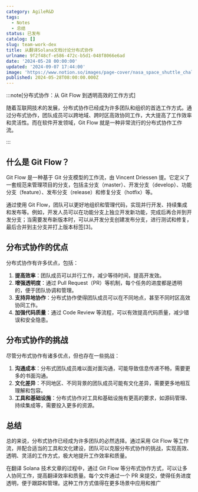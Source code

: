 ```yaml
---
category: AgileR&D
tags:
  - Notes
  - 总结
status: 已发布
catalog: []
slug: team-work-dex
title: 从翻译Solana文档讨论分布式协作
urlname: 9f2f48cf-e586-472c-b5d1-048f8066e6ad
date: '2024-05-28 00:00:00'
updated: '2024-09-07 17:44:00'
image: 'https://www.notion.so/images/page-cover/nasa_space_shuttle_challenger.jpg'
published: 2024-05-28T08:00:00.000Z
---
```


:::note[分布式协作：从 Git Flow 到透明高效的工作方式]


随着互联网技术的发展，分布式协作已经成为许多团队和组织的首选工作方式。通过分布式协作，团队成员可以跨地域、跨时区高效协同工作，大大提高了工作效率和灵活性。而在软件开发领域，Git Flow 就是一种非常流行的分布式协作工作流。


:::


## 什么是 Git Flow？


Git Flow 是一种基于 Git 分支模型的工作流，由 Vincent Driessen 提。它定义了一套规范来管理项目的分支，包括主分支（master）、开发分支（develop）、功能分支（feature）、发布分支（release）和修复分支（hotfix）等。


通过使用 Git Flow，团队可以更好地组织和管理代码，实现并行开发、持续集成和发布等。例如，开发人员可以在功能分支上独立开发新功能，完成后再合并到开发分支；当需要发布新版本时，可以从开发分支创建发布分支，进行测试和修复，最后合并到主分支并打上版本标签[3]。


## 分布式协作的优点


分布式协作有许多优点，包括：

1. **提高效率**：团队成员可以并行工作，减少等待时间，提高开发效。
2. **增强透明度**：通过 Pull Request（PR）等机制，每个任务的进度都是透明的，便于团队协调和管理。
3. **支持异地协作**：分布式协作使得团队成员可以在不同地点，甚至不同时区高效协同工作。
4. **加强代码质量**：通过 Code Review 等流程，可以有效提高代码质量，减少错误和安全隐患。

## 分布式协作的挑战


尽管分布式协作有诸多优点，但也存在一些挑战：

1. **沟通成本**：分布式团队成员难以面对面沟通，可能导致信息传递不畅，需要更多的书面沟通。
2. **文化差异**：不同地区、不同背景的团队成员可能有文化差异，需要更多地相互理解和包容。
3. **工具和基础设施**：分布式协作对工具和基础设施有更高的要求，如源码管理、持续集成等，需要投入更多的资源。

## 总结


总的来说，分布式协作已经成为许多团队的必然选择。通过采用 Git Flow 等工作流，并配合适当的工具和文化建设，团队可以克服分布式协作的挑战，实现高效、透明、灵活的工作方式，极大地提升工作效率和质量。


在翻译 Solana 技术文章的过程中，通过 Git Flow 等分布式协作方式，可以让多人协同工作，提高翻译效率和质量。每个文件通过一个 PR 来提交，使得任务进度透明，便于跟踪和管理。这种工作方式值得在更多场景中应用和推广

